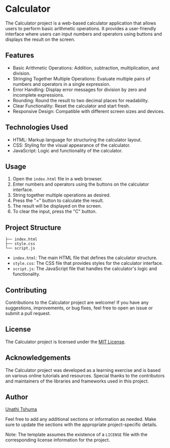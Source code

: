 # Calculator

The Calculator project is a web-based calculator application that allows users to perform basic arithmetic operations. It provides a user-friendly interface where users can input numbers and operators using buttons and displays the result on the screen.

## Features

- Basic Arithmetic Operations: Addition, subtraction, multiplication, and division.
- Stringing Together Multiple Operations: Evaluate multiple pairs of numbers and operators in a single expression.
- Error Handling: Display error messages for division by zero and incomplete expressions.
- Rounding: Round the result to two decimal places for readability.
- Clear Functionality: Reset the calculator and start fresh.
- Responsive Design: Compatible with different screen sizes and devices.

## Technologies Used

- HTML: Markup language for structuring the calculator layout.
- CSS: Styling for the visual appearance of the calculator.
- JavaScript: Logic and functionality of the calculator.

## Usage

1. Open the `index.html` file in a web browser.
2. Enter numbers and operators using the buttons on the calculator interface.
3. String together multiple operations as desired.
4. Press the "=" button to calculate the result.
5. The result will be displayed on the screen.
6. To clear the input, press the "C" button.

## Project Structure

```
├── index.html
├── style.css
└── script.js
```

- `index.html`: The main HTML file that defines the calculator structure.
- `style.css`: The CSS file that provides styles for the calculator interface.
- `script.js`: The JavaScript file that handles the calculator's logic and functionality.

## Contributing

Contributions to the Calculator project are welcome! If you have any suggestions, improvements, or bug fixes, feel free to open an issue or submit a pull request.

## License

The Calculator project is licensed under the [MIT License](LICENSE).

## Acknowledgements

The Calculator project was developed as a learning exercise and is based on various online tutorials and resources. Special thanks to the contributors and maintainers of the libraries and frameworks used in this project.

## Author

[Unathi Tshuma](https://github.com/zerobbreak/Calculator)

Feel free to add any additional sections or information as needed. Make sure to update the sections with the appropriate project-specific details.

Note: The template assumes the existence of a `LICENSE` file with the corresponding license information for the project.
